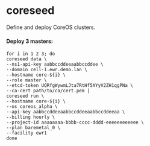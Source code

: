 # coreseed

Define and deploy CoreOS clusters.

#### Deploy 3 masters:
```
for i in 1 2 3; do
coreseed data \
--ns1-api-key aabbccddeeaabbccddee \
--domain cell-1.ewr.demo.lan \
--hostname core-${i} \
--role master \
--etcd-token UQRfgWywmLJta7RtHf5AYyV2ZH1qgPNa \
--ca-cert path/to/ca/cert.pem |
coreseed run \
--hostname core-${i} \
--os coreos_alpha \
--api-key aabbccddeeaabbccddeeaabbccddeeaa \
--billing hourly \
--project-id aaaaaaaa-bbbb-cccc-dddd-eeeeeeeeeeee \
--plan baremetal_0 \
--facility ewr1
done
```

